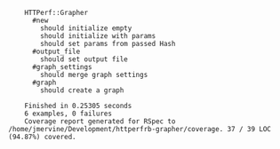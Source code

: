 		
		HTTPerf::Grapher
		  #new
		    should initialize empty
		    should initialize with params
		    should set params from passed Hash
		  #output_file
		    should set output file
		  #graph_settings
		    should merge graph settings
		  #graph
		    should create a graph
		
		Finished in 0.25305 seconds
		6 examples, 0 failures
		Coverage report generated for RSpec to /home/jmervine/Development/httperfrb-grapher/coverage. 37 / 39 LOC (94.87%) covered.
